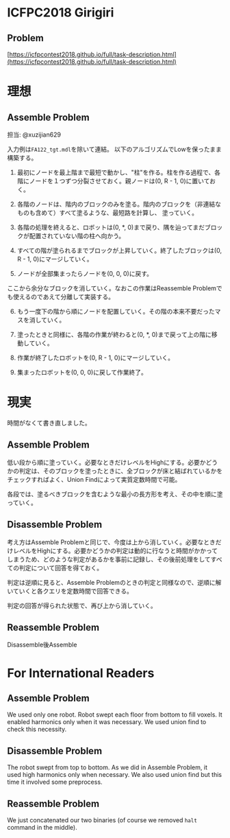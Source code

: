 # ICFPC2018 Girigiri

## Problem
[https://icfpcontest2018.github.io/full/task-description.html](https://icfpcontest2018.github.io/full/task-description.html)

# 理想
## Assemble Problem
担当: @xuzijian629

入力例は`FA122_tgt.mdl`を除いて連結。
以下のアルゴリズムでLowを保ったまま構築する。

1. 最初にノードを最上階まで最短で動かし、"柱"を作る。柱を作る過程で、各階にノードを１つずつ分裂させておく。親ノードは(0, R - 1, 0)に置いておく。

2. 各階のノードは、階内のブロックのみを塗る。階内のブロックを（非連結なものも含めて）すべて塗るような、最短路を計算し、
塗っていく。

3. 各階の処理を終えると、ロボットは(0, \*, 0)まで戻り、隅を辿ってまだブロックが配置されていない階の柱へ向かう。

4. すべての階が塗られるまでブロックが上昇していく。終了したブロックは(0, R - 1, 0)にマージしていく。

5. ノードが全部集まったらノードを(0, 0, 0)に戻す。

ここから余分なブロックを消していく。なおこの作業はReassemble Problemでも使えるのであえて分離して実装する。

6. もう一度下の階から順にノードを配置していく。その階の本来不要だったマスを消していく。

7. 塗ったときと同様に、各階の作業が終わると(0, \*, 0)まで戻って上の階に移動していく。

8. 作業が終了したロボットを(0, R - 1, 0)にマージしていく。

9. 集まったロボットを(0, 0, 0)に戻して作業終了。

# 現実
時間がなくて書き直しました。

## Assemble Problem
低い段から順に塗っていく。必要なときだけレベルをHighにする。必要かどうかの判定は、そのブロックを塗ったときに、全ブロックが床と結ばれているかをチェックすればよく、Union Findによって実質定数時間で可能。

各段では、塗るべきブロックを含むような最小の長方形を考え、その中を順に塗っていく。

## Disassemble Problem
考え方はAssemble Problemと同じで、今度は上から消していく。必要なときだけレベルをHighにする。必要かどうかの判定は動的に行なうと時間がかかってしまうため、どのような判定があるかを事前に記録し、その後前処理をしてすべての判定について回答を得ておく。

判定は逆順に見ると、Assemble Problemのときの判定と同様なので、逆順に解いていくと各クエリを定数時間で回答できる。

判定の回答が得られた状態で、再び上から消していく。

## Reassemble Problem
Disassemble後Assemble

# For International Readers
## Assemble Problem
We used only one robot. Robot swept each floor from bottom to fill voxels.
It enabled harmonics only when it was necessary. We used union find to check this necessity.

## Disassemble Problem
The robot swept from top to bottom. As we did in Assemble Problem, it used high harmonics only when necessary. We also used union find but this time it involved some preprocess.

## Reassemble Problem
We just concatenated our two binaries (of course we removed `halt` command in the middle).
